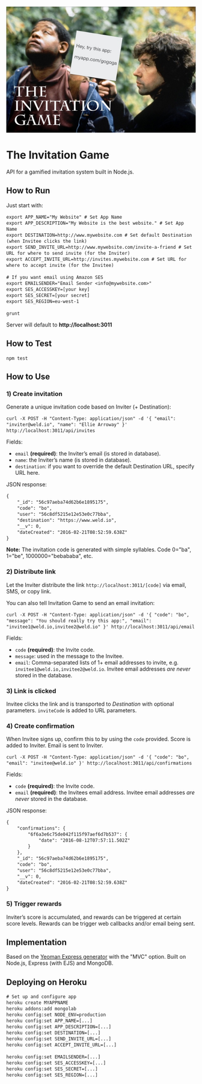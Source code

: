 ![The Invitation Game](invitation-game.jpg)

# The Invitation Game

API for a gamified invitation system built in Node.js.


## How to Run

Just start with:

	export APP_NAME="My Website" # Set App Name
	export APP_DESCRIPTION="My Website is the best website." # Set App Name
	export DESTINATION=http://www.mywebsite.com # Set default Destination (when Invitee clicks the link)
	export SEND_INVITE_URL=http://www.mywebsite.com/invite-a-friend # Set URL for where to send invite (for the Inviter)
	export ACCEPT_INVITE_URL=http://invites.mywebsite.com # Set URL for where to accept invite (for the Invitee)

	# If you want email using Amazon SES
	export EMAILSENDER="Email Sender <info@mywebsite.com>"
	export SES_ACCESSKEY=[your key]
	export SES_SECRET=[your secret]
	export SES_REGION=eu-west-1

	grunt

Server will default to **http://localhost:3011**


## How to Test

	npm test


## How to Use

### 1) Create invitation

Generate a unique invitation code based on Inviter (+ Destination):

	curl -X POST -H "Content-Type: application/json" -d '{ "email": "inviter@weld.io", "name": "Ellie Arroway" }' http://localhost:3011/api/invites

Fields:

* `email` **(required)**: the Inviter’s email (is stored in database).
* `name`: the Inviter’s name (is stored in database).
* `destination`: if you want to override the default Destination URL, specify URL here.

JSON response:

	{
		"_id": "56c97aeba74d62b6e1895175",
		"code": "bo",
		"user": "56c8df5215e12e53e0c77bba",
		"destination": "https://www.weld.io",
		"__v": 0,
		"dateCreated": "2016-02-21T08:52:59.638Z"
	}

**Note:** The invitation code is generated with simple syllables. Code 0="ba", 1="be", 1000000="bebababa", etc.

### 2) Distribute link

Let the Inviter distribute the link `http://localhost:3011/[code]` via email, SMS, or copy link.

You can also tell Invitation Game to send an email invitation:

	curl -X POST -H "Content-Type: application/json" -d '{ "code": "bo", "message": "You should really try this app:", "email": "invitee1@weld.io,invitee2@weld.io" }' http://localhost:3011/api/email

Fields:

* `code` **(required)**: the Invite code.
* `message`: used in the message to the Invitee.
* `email`: Comma-separated lists of 1+ email addresses to invite, e.g. `invitee1@weld.io,invitee2@weld.io`. Invitee email addresses *are never* stored in the database.

### 3) Link is clicked

Invitee clicks the link and is transported to _Destination_ with optional parameters. `inviteCode` is added to URL parameters.

### 4) Create confirmation

When Invitee signs up, confirm this to by using the `code` provided. Score is added to Inviter. Email is sent to Inviter.

	curl -X POST -H "Content-Type: application/json" -d '{ "code": "bo", "email": "invitee@weld.io" }' http://localhost:3011/api/confirmations

Fields:

* `code` **(required)**: the Invite code.
* `email` **(required)**: the Invitees email address. Invitee email addresses *are never* stored in the database.

JSON response:

	{
		"confirmations": {  
			"6f6a3e6c75de042f115f97aef6d7b537": {  
				"date": "2016-08-12T07:57:11.502Z"
			}
		},
		"_id": "56c97aeba74d62b6e1895175",
		"code": "bo",
		"user": "56c8df5215e12e53e0c77bba",
		"__v": 0,
		"dateCreated": "2016-02-21T08:52:59.638Z"
	}

### 5) Trigger rewards

Inviter’s score is accumulated, and rewards can be triggered at certain score levels. Rewards can be trigger web callbacks and/or email being sent.


## Implementation

Based on the [Yeoman Express generator](https://github.com/petecoop/generator-express) with the "MVC" option.
Built on Node.js, Express (with EJS) and MongoDB.


## Deploying on Heroku

	# Set up and configure app
	heroku create MYAPPNAME
	heroku addons:add mongolab
	heroku config:set NODE_ENV=production
	heroku config:set APP_NAME=[...]
	heroku config:set APP_DESCRIPTION=[...]
	heroku config:set DESTINATION=[...]
	heroku config:set SEND_INVITE_URL=[...]
	heroku config:set ACCEPT_INVITE_URL=[...]

	heroku config:set EMAILSENDER=[...]
	heroku config:set SES_ACCESSKEY=[...]
	heroku config:set SES_SECRET=[...]
	heroku config:set SES_REGION=[...]
